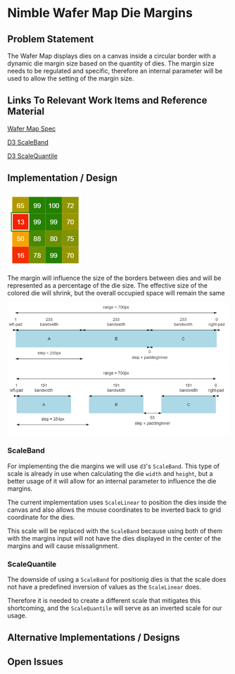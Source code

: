 # Nimble Wafer Map Die Margins

## Problem Statement

The Wafer Map displays dies on a canvas inside a circular border with a dynamic die margin size based on the quantity of dies.
The margin size needs to be regulated and specific, therefore an internal parameter will be used to allow the setting of the margin size.

## Links To Relevant Work Items and Reference Material

[Wafer Map Spec](../README.md)

[D3 ScaleBand](https://observablehq.com/@d3/d3-scaleband)

[D3 ScaleQuantile](https://observablehq.com/@d3/quantile-quantize-and-threshold-scales)

## Implementation / Design

![Die Margins](resources/die-margins.png)

The margin will influence the size of the borders between dies and will be represented as a percentage of the die size.
The effective size of the colored die will shrink, but the overall occupied space will remain the same

![No Margins](resources/no-margins.png)
![Quarter Margins](resources/quarter-margins.png)

### ScaleBand

For implementing the die margins we will use `d3`'s `ScaleBand`. This type of scale is already in use when calculating the die `width` and `height`, but a better usage of it will allow for an internal parameter to influence the die margins.

The current implementation uses `ScaleLinear` to position the dies inside the canvas and also allows the mouse coordinates to be inverted back to grid coordinate for the dies.

This scale will be replaced with the `ScaleBand` because using both of them with the margins input will not have the dies displayed in the center of the margins and will cause missalignment.

### ScaleQuantile

The downside of using a `ScaleBand` for positionig dies is that the scale does not have a predefined inversion of values as the `ScaleLinear` does.

Therefore it is needed to create a different scale that mitigates this shortcoming, and the `ScaleQuantile` will serve as an inverted scale for our usage.

## Alternative Implementations / Designs

## Open Issues
